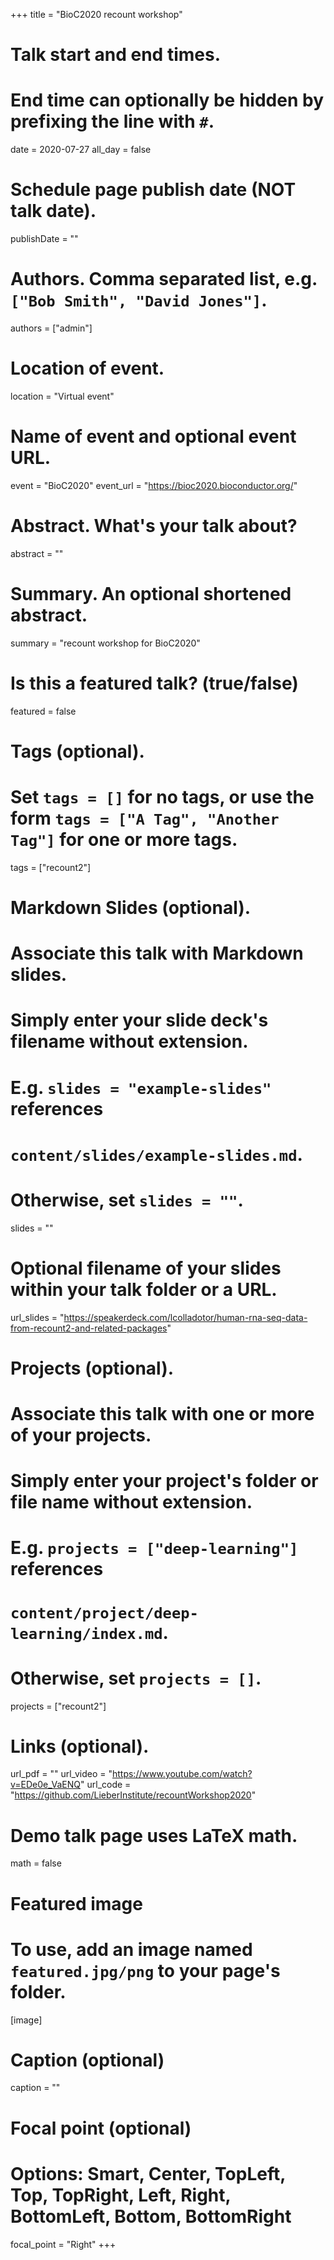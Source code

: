 +++
title = "BioC2020 recount workshop"

# Talk start and end times.
#   End time can optionally be hidden by prefixing the line with `#`.
date = 2020-07-27
all_day = false

# Schedule page publish date (NOT talk date).
publishDate = ""

# Authors. Comma separated list, e.g. `["Bob Smith", "David Jones"]`.
authors = ["admin"]

# Location of event.
location = "Virtual event"

# Name of event and optional event URL.
event = "BioC2020"
event_url = "https://bioc2020.bioconductor.org/"

# Abstract. What's your talk about?
abstract = ""

# Summary. An optional shortened abstract.
summary = "recount workshop for BioC2020"

# Is this a featured talk? (true/false)
featured = false

# Tags (optional).
#   Set `tags = []` for no tags, or use the form `tags = ["A Tag", "Another Tag"]` for one or more tags.
tags = ["recount2"]

# Markdown Slides (optional).
#   Associate this talk with Markdown slides.
#   Simply enter your slide deck's filename without extension.
#   E.g. `slides = "example-slides"` references 
#   `content/slides/example-slides.md`.
#   Otherwise, set `slides = ""`.
slides = ""

# Optional filename of your slides within your talk folder or a URL.
url_slides = "https://speakerdeck.com/lcolladotor/human-rna-seq-data-from-recount2-and-related-packages"

# Projects (optional).
#   Associate this talk with one or more of your projects.
#   Simply enter your project's folder or file name without extension.
#   E.g. `projects = ["deep-learning"]` references 
#   `content/project/deep-learning/index.md`.
#   Otherwise, set `projects = []`.
projects = ["recount2"]

# Links (optional).
url_pdf = ""
url_video = "https://www.youtube.com/watch?v=EDe0e_VaENQ"
url_code = "https://github.com/LieberInstitute/recountWorkshop2020"

# Demo talk page uses LaTeX math.
math = false

# Featured image
# To use, add an image named `featured.jpg/png` to your page's folder. 
[image]
  # Caption (optional)
  caption = ""

  # Focal point (optional)
  # Options: Smart, Center, TopLeft, Top, TopRight, Left, Right, BottomLeft, Bottom, BottomRight
  focal_point = "Right"
+++

<script async class="speakerdeck-embed" data-id="78092f5c558242f1aa3085d9abc9c061" data-ratio="1.77777777777778" src="//speakerdeck.com/assets/embed.js"></script>


